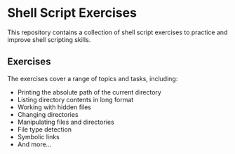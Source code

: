 # Shell Script Exercises

This repository contains a collection of shell script exercises to practice and improve shell scripting skills.

## Exercises

The exercises cover a range of topics and tasks, including:

- Printing the absolute path of the current directory
- Listing directory contents in long format
- Working with hidden files
- Changing directories
- Manipulating files and directories
- File type detection
- Symbolic links
- And more...
